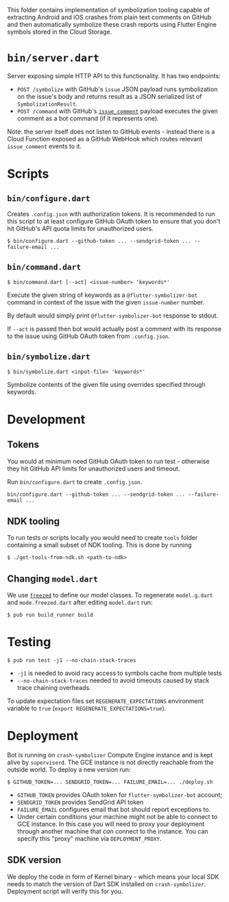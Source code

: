 This folder contains implementation of symbolization tooling capable of
extracting Android and iOS crashes from plain text comments on GitHub and
then automatically symbolize these crash reports using Flutter Engine symbols
stored in the Cloud Storage.

# `bin/server.dart`

Server exposing simple HTTP API to this functionality. It has two endpoints:

- `POST /symbolize` with GitHub's `issue` JSON payload runs symbolization on the
  issue's body and returns result as a JSON serialized list of
  `SymbolizationResult`.
- `POST /command` with GitHub's [`issue_comment`](https://docs.github.com/en/free-pro-team@latest/developers/webhooks-and-events/webhook-events-and-payloads#issue_comment)
  payload executes the given comment as a bot command (if it represents one).

Note: the server itself does not listen to GitHub events - instead there is a
Cloud Function exposed as a GitHub WebHook which routes relevant
`issue_comment` events to it.

# Scripts

## `bin/configure.dart`

Creates `.config.json` with authorization tokens. It is recommended to run
this script to at least configure GitHub OAuth token to ensure that
you don't hit GitHub's API quota limits for unauthorized users.

```console
$ bin/configure.dart --github-token ... --sendgrid-token ... --failure-email ...
```

## `bin/command.dart`

```console
$ bin/command.dart [--act] <issue-number> 'keywords*'
```

Execute the given string of keywords as a `@flutter-symbolizer-bot` command in
context of the issue with the given `issue-number` number.

By default would simply print `@flutter-symbolizer-bot` response to stdout.

If `--act` is passed then bot would actually post a comment with its response
to the issue using GitHub OAuth token from `.config.json`.

## `bin/symbolize.dart`

```console
$ bin/symbolize.dart <input-file> 'keywords*'
```

Symbolize contents of the given file using overrides specified through keywords.

# Development

## Tokens

You would at minimum need GitHub OAuth token to run test - otherwise they
hit GitHub API limits for unauthorized users and timeout.

Run `bin/configure.dart` to create `.config.json`.

```
bin/configure.dart --github-token ... --sendgrid-token ... --failure-email ...
```

## NDK tooling

To run tests or scripts locally you would need to create `tools` folder
containing a small subset of NDK tooling. This is done by running

```console
$ ./get-tools-from-ndk.sh <path-to-ndk>
```

## Changing `model.dart`

We use [`freezed`](https://pub.dev/packages/freezed) to define our model
classes. To regenerate `model.g.dart` and `mode.freezed.dart` after editing
`model.dart` run:

```console
$ pub run build_runner build
```

# Testing

```console
$ pub run test -j1 --no-chain-stack-traces
```

- `-j1` is needed to avoid racy access to symbols cache from multiple
  tests
- `--no-chain-stack-traces` needed to avoid timeouts caused by
  stack trace chaining overheads.

To update expectation files set `REGENERATE_EXPECTATIONS` environment
variable to `true` (`export REGENERATE_EXPECTATIONS=true`).

# Deployment

Bot is running on `crash-symbolizer` Compute Engine instance and is kept
alive by `superviserd`. The GCE instance is not directly reachable from
the outside world. To deploy a new version run:

```console
$ GITHUB_TOKEN=... SENDGRID_TOKEN=... FAILURE_EMAIL=... ./deploy.sh
```

- `GITHUB_TOKEN` provides OAuth token for `flutter-symbolizer-bot` account;
- `SENDGRID_TOKEN` provides SendGrid API token
- `FAILURE_EMAIL` configures email that bot should report exceptions to.
- Under certain conditions your machine might not be able to connect to
  GCE instance. In this case you will need to proxy your deployment through
  another machine that *can* connect to the instance. You can specify
  this "proxy" machine via `DEPLOYMENT_PROXY`.

## SDK version

We deploy the code in form of Kernel binary - which means your local SDK
needs to match the version of Dart SDK installed on `crash-symbolizer`.
Deployment script will verify this for you.
